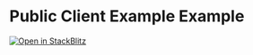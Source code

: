 # Public Client Example Example

[![Open in StackBlitz](https://developer.stackblitz.com/img/open_in_stackblitz.svg)](https://stackblitz.com/github.com/iosh/cive/tree/main/examples/client_public_client)